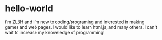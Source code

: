  # hello-world
 
 i'm ZLBH and i'm new to coding/programing and interested in making games and web pages. I would like to learn html,js, and many others. I can't wait to increase my knoweledge of programming!
